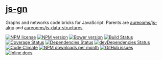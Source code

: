 [js-gn](http://aureooms.github.io/js-gn)
==

Graphs and networks code bricks for JavaScript. Parents are
[aureooms/js-algo](https://github.com/aureooms/js-algo)
and
[aureooms/js-data-structures](https://github.com/aureooms/js-data-structures).

[![NPM license](http://img.shields.io/npm/l/@aureooms/js-gn.svg?style=flat)](https://raw.githubusercontent.com/aureooms/js-gn/master/LICENSE)
[![NPM version](http://img.shields.io/npm/v/@aureooms/js-gn.svg?style=flat)](https://www.npmjs.org/package/@aureooms/js-gn)
[![Bower version](http://img.shields.io/bower/v/@aureooms/js-gn.svg?style=flat)](http://bower.io/search/?q=@aureooms/js-gn)
[![Build Status](http://img.shields.io/travis/aureooms/js-gn.svg?style=flat)](https://travis-ci.org/aureooms/js-gn)
[![Coverage Status](http://img.shields.io/coveralls/aureooms/js-gn.svg?style=flat)](https://coveralls.io/r/aureooms/js-gn)
[![Dependencies Status](http://img.shields.io/david/aureooms/js-gn.svg?style=flat)](https://david-dm.org/aureooms/js-gn#info=dependencies)
[![devDependencies Status](http://img.shields.io/david/dev/aureooms/js-gn.svg?style=flat)](https://david-dm.org/aureooms/js-gn#info=devDependencies)
[![Code Climate](http://img.shields.io/codeclimate/github/aureooms/js-gn.svg?style=flat)](https://codeclimate.com/github/aureooms/js-gn)
[![NPM downloads per month](http://img.shields.io/npm/dm/@aureooms/js-gn.svg?style=flat)](https://www.npmjs.org/package/@aureooms/js-gn)
[![GitHub issues](http://img.shields.io/github/issues/aureooms/js-gn.svg?style=flat)](https://github.com/aureooms/js-gn/issues)
[![Inline docs](http://inch-ci.org/github/aureooms/js-gn.svg?branch=master&style=shields)](http://inch-ci.org/github/aureooms/js-gn)
